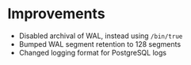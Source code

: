 # Improvements
 - Disabled archival of WAL, instead using `/bin/true`
 - Bumped WAL segment retention to 128 segments
 - Changed logging format for PostgreSQL logs